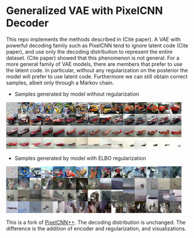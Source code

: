 # Generalized VAE with PixelCNN Decoder

This repo implements the methods described in (Cite paper). A VAE with powerful decoding family such as PixelCNN tend to ignore latent code (Cite paper), and use only the decoding distribution to represent the entire dataset. (Cite paper) showed that this phenomenon is not general. For a more general family of VAE models, there are members that prefer to use the latent code. In particular, without any regularization on the posterior the model will prefer to use latent code. Furthermore we can still obtain correct samples, albeit only through a Markov chain.

- Samples generated by model without regularization

![mc_noreg](plots/pixel_vae_cifar_mc_noreg.png)

- Samples generated by model with ELBO regularization

![mc_elbo](plots/pixel_vae_cifar_mc_elbo.png)

This is a fork of [PixelCNN++](https://openreview.net/pdf?id=BJrFC6ceg). The decoding distribution is unchanged. The difference is the addition of encoder and regularization, and visualizations.